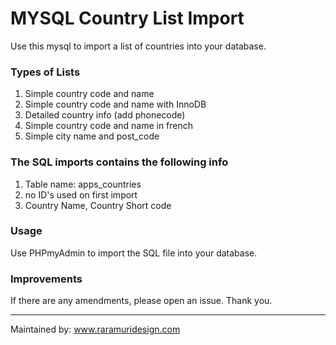 # MYSQL Country List Import

Use this mysql to import a list of countries into your database.

### Types of Lists

1. Simple country code and name
2. Simple country code and name with InnoDB
3. Detailed country info (add phonecode)
4. Simple country code and name in french
5. Simple city name and post_code

### The SQL imports contains the following info

1. Table name: apps_countries
2. no ID's used on first import
3. Country Name, Country Short code

### Usage

Use PHPmyAdmin to import the SQL file into your database.

### Improvements

If there are any amendments, please open an issue.
Thank you.

----------------------------------
Maintained by:
www.raramuridesign.com
